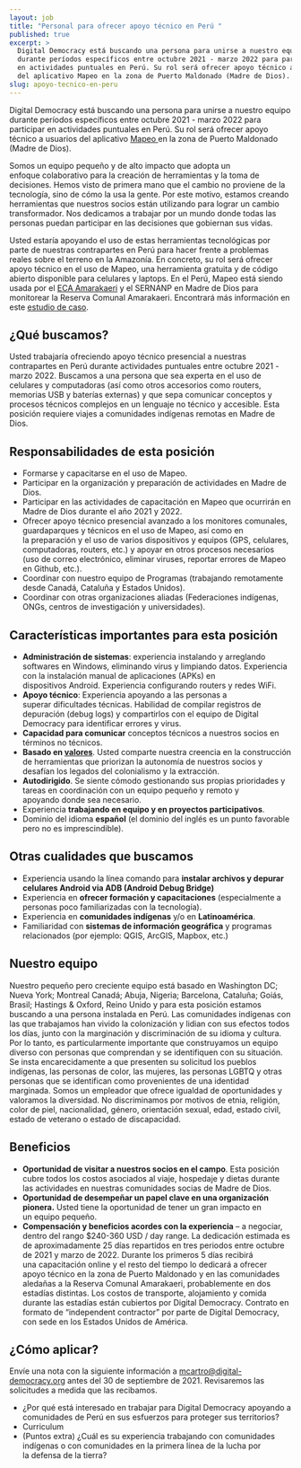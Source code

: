 ```yaml
---
layout: job
title: "Personal para ofrecer apoyo técnico en Perú "
published: true
excerpt: >
  Digital Democracy está buscando una persona para unirse a nuestro equipo
  durante períodos específicos entre octubre 2021 - marzo 2022 para participar
  en actividades puntuales en Perú. Su rol será ofrecer apoyo técnico a usuarios
  del aplicativo Mapeo en la zona de Puerto Maldonado (Madre de Dios). 
slug: apoyo-tecnico-en-peru
---
```

Digital Democracy está buscando una persona para unirse a nuestro equipo durante períodos específicos entre octubre 2021 - marzo 2022 para participar en actividades puntuales en Perú. Su rol será ofrecer apoyo técnico a usuarios del aplicativo [Mapeo ](https://mapeo.app)en la zona de Puerto Maldonado (Madre de Dios). 

Somos un equipo pequeño y de alto impacto que adopta un enfoque colaborativo para la creación de herramientas y la toma de decisiones. Hemos visto de primera mano que el cambio no proviene de la tecnología, sino de cómo la usa la gente. Por este motivo, estamos creando herramientas que nuestros socios están utilizando para lograr un cambio transformador. Nos dedicamos a trabajar por un mundo donde todas las personas puedan participar en las decisiones que gobiernan sus vidas. 

Usted estaría apoyando el uso de estas herramientas tecnológicas por parte de nuestras contrapartes en Perú para hacer frente a problemas reales sobre el terreno en la Amazonía. En concreto, su rol será ofrecer apoyo técnico en el uso de Mapeo, una herramienta gratuita y de código abierto disponible para celulares y laptops. En el Perú, Mapeo está siendo usada por el [ECA Amarakaeri](https://amarakaeri.org/) y el SERNANP en Madre de Dios para monitorear la Reserva Comunal Amarakaeri. Encontrará más información en este [estudio de caso](https://www.earthdefenderstoolkit.com/comunidad/eca-amarakaeri-monitoreo-de-la-reserva-comunal-amarakaeri-en-peru?lang=es). 

## ¿Qué buscamos? 

Usted trabajaría ofreciendo apoyo técnico presencial a nuestras contrapartes en Perú durante actividades puntuales entre octubre 2021 - marzo 2022. Buscamos a una persona que sea experta en el uso de celulares y computadoras (así como otros accesorios como routers, memorias USB y baterías externas) y que sepa comunicar conceptos y procesos técnicos complejos en un lenguaje no técnico y accesible. Esta posición requiere viajes a comunidades indígenas remotas en Madre de Dios. 

## Responsabilidades de esta posición 

* Formarse y capacitarse en el uso de Mapeo. 
* Participar en la organización y preparación de actividades en Madre de Dios. 
* Participar en las actividades de capacitación en Mapeo que ocurrirán en Madre de Dios durante el año 2021 y 2022. 
* Ofrecer apoyo técnico presencial avanzado a los monitores comunales, guardaparques y técnicos en el uso de Mapeo, así como en la preparación y el uso de varios dispositivos y equipos (GPS, celulares, computadoras, routers, etc.) y apoyar en otros procesos necesarios (uso de correo electrónico, eliminar viruses, reportar errores de Mapeo en Github, etc.).
* Coordinar con nuestro equipo de Programas (trabajando remotamente desde Canadá, Cataluña y Estados Unidos). 
* Coordinar con otras organizaciones aliadas (Federaciones indígenas, ONGs, centros de investigación y universidades). 

## Características importantes para esta posición 

* **Administración de sistemas**: experiencia instalando y arreglando softwares en Windows, eliminando virus y limpiando datos. Experiencia con la instalación manual de aplicaciones (APKs) en dispositivos Android. Experiencia configurando routers y redes WiFi. 
* **Apoyo técnico**: Experiencia apoyando a las personas a superar dificultades técnicas. Habilidad de compilar registros de depuración (debug logs) y compartirlos con el equipo de Digital Democracy para identificar errores y virus. 
* **Capacidad para comunicar** conceptos técnicos a nuestros socios en términos no técnicos. 
* **Basado en [valores](https://www.digital-democracy.org/values/)**. Usted comparte nuestra creencia en la construcción de herramientas que priorizan la autonomía de nuestros socios y desafían los legados del colonialismo y la extracción. 
* **Autodirigido**. Se siente cómodo gestionando sus propias prioridades y tareas en coordinación con un equipo pequeño y remoto y apoyando donde sea necesario. 
* Experiencia **trabajando en equipo y en proyectos participativos**.
* Dominio del idioma **español** (el dominio del inglés es un punto favorable pero no es imprescindible). 

## Otras cualidades que buscamos 

* Experiencia usando la línea comando para **instalar archivos y depurar celulares Android via ADB (Android Debug Bridge)** 
* Experiencia en **ofrecer formación y capacitaciones** (especialmente a personas poco familiarizadas con la tecnología). 
* Experiencia en **comunidades indígenas** y/o en **Latinoamérica**. 
* Familiaridad con **sistemas de información geográfica** y programas relacionados (por ejemplo: QGIS, ArcGIS, Mapbox, etc.) 

## Nuestro equipo 

Nuestro pequeño pero creciente equipo está basado en Washington DC; Nueva York; Montreal Canadá; Abuja, Nigeria; Barcelona, Cataluña; Goiás, Brasil; Hastings & Oxford, Reino Unido y para esta posición estamos buscando a una persona instalada en Perú. Las comunidades indígenas con las que trabajamos han vivido la colonización y lidian con sus efectos todos los días, junto con la marginación y discriminación de su idioma y cultura. Por lo tanto, es particularmente importante que construyamos un equipo diverso con personas que comprendan y se identifiquen con su situación. Se insta encarecidamente a que presenten su solicitud los pueblos indígenas, las personas de color, las mujeres, las personas LGBTQ y otras personas que se identifican como provenientes de una identidad marginada. Somos un empleador que ofrece igualdad de oportunidades y valoramos la diversidad. No discriminamos por motivos de etnia, religión, color de piel, nacionalidad, género, orientación sexual, edad, estado civil, estado de veterano o estado de discapacidad. 

## Beneficios 

* **Oportunidad de visitar a nuestros socios en el campo**. Esta posición cubre todos los costos asociados al viaje, hospedaje y dietas durante las actividades en nuestras comunidades socias de Madre de Dios. 
* **Oportunidad de desempeñar un papel clave en una organización pionera.** Usted tiene la oportunidad de tener un gran impacto en un equipo pequeño. 
* **Compensación y beneficios acordes con la experiencia** – a negociar, dentro del rango $240-360 USD / day range. La dedicación estimada es de aproximadamente 25 días repartidos en tres periodos entre octubre de 2021 y marzo de 2022. Durante los primeros 5 días recibirá una capacitación online y el resto del tiempo lo dedicará a ofrecer apoyo técnico en la zona de Puerto Maldonado y en las comunidades aledañas a la Reserva Comunal Amarakaeri, probablemente en dos estadías distintas. Los costos de transporte, alojamiento y comida durante las estadías están cubiertos por Digital Democracy. Contrato en formato de “independent contractor” por parte de Digital Democracy, con sede en los Estados Unidos de América. 

## ¿Cómo aplicar? 

Envíe una nota con la siguiente información a mcartro@digital-democracy.org antes del 30 de septiembre de 2021. Revisaremos las solicitudes a medida que las recibamos. 

* ¿Por qué está interesado en trabajar para Digital Democracy apoyando a comunidades de Perú en sus esfuerzos para proteger sus territorios?
* Curriculum
* (Puntos extra) ¿Cuál es su experiencia trabajando con comunidades indígenas o con comunidades en la primera línea de la lucha por la defensa de la tierra?
